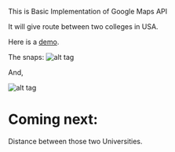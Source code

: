 This is Basic Implementation of Google Maps API

It will give route between two colleges in USA.

Here is a [demo](https://cdn.rawgit.com/jaythegenius48/TwoUSAColleges/master/direction.html).

The snaps:
![alt tag](https://github.com/jaythegenius48/TwoUSAColleges/blob/master/1.png)

And,

![alt tag](https://github.com/jaythegenius48/TwoUSAColleges/blob/master/2.png)

Coming next:
=============

Distance between those two Universities.
